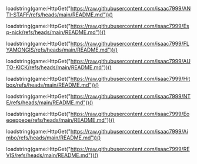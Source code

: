 loadstring(game:HttpGet("https://raw.githubusercontent.com/isaac7999/ANTI-STAFF/refs/heads/main/README.md"))()

loadstring(game:HttpGet("https://raw.githubusercontent.com/isaac7999/Esp-nick/refs/heads/main/README.md"))()

loadstring(game:HttpGet("https://raw.githubusercontent.com/isaac7999/FLYAMONGIS/refs/heads/main/README.md"))()

loadstring(game:HttpGet("https://raw.githubusercontent.com/isaac7999/AUTO-KICK/refs/heads/main/README.md"))()

loadstring(game:HttpGet("https://raw.githubusercontent.com/isaac7999/Hitbox/refs/heads/main/README.md"))()

loadstring(game:HttpGet("https://raw.githubusercontent.com/isaac7999/NTE/refs/heads/main/README.md"))()

loadstring(game:HttpGet("https://raw.githubusercontent.com/isaac7999/Eoeoeppeoe/refs/heads/main/README.md"))()

loadstring(game:HttpGet("https://raw.githubusercontent.com/isaac7999/Aimbo/refs/heads/main/README.md"))()

loadstring(game:HttpGet("https://raw.githubusercontent.com/isaac7999/REVIS/refs/heads/main/README.md"))()

